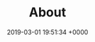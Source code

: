 ---
title: About
name: "about"
date: 2019-03-01 19:51:34 +0000
published: true
description: 'Fullstack Digital is a business-focused digital agency in Los Angeles.
Our team is made up of ''full-stack'' experts across multiple disciplines.'
night_header: false
night_footer: true
layout: "pages/about"
language: en
sections:
- template: "sub_nav"
  count: "4"
  items:
  - title: "Profile"
    icon: |
      <svg id="Layer_1" width="37" data-name="Layer 1" xmlns="http://www.w3.org/2000/svg" viewBox="0 0 149.92 98">
      <title>Fullstack Digital Logo Black</title>
      <polygon stroke="#000000" fill="none" stroke-width="3" stroke-miterlimit="10" points="50.25 98 0 72.75 28.75 0 87.5 0 50.25 98"></polygon><polygon stroke="#000000" fill="none" stroke-width="3" stroke-miterlimit="10" points="81.46 98 61.13 87.63 94.5 0 118.71 0 81.46 98"></polygon><polygon stroke="#000000" fill="none" stroke-width="3" stroke-miterlimit="10" points="112.67 98 92.33 87.63 125.71 0 149.92 0 112.67 98"></polygon></svg>
  - title: "Approach"
    icon: |
      <svg xmlns="http://www.w3.org/2000/svg" xmlns:xlink="http://www.w3.org/1999/xlink" version="1.1" id="Layer_1" x="0px" y="0px" width="32px" height="24px" viewBox="0 0 64 64" enable-background="new 0 0 64 64" xml:space="preserve"><g><rect x="1" y="18" fill="none" stroke="#000000" stroke-width="2" stroke-miterlimit="10" width="62" height="36"></rect>
      <line fill="none" stroke="#000000" stroke-width="2" stroke-miterlimit="10" x1="1" y1="30" x2="63" y2="30"></line><polyline fill="none" stroke="#000000" stroke-width="2" stroke-miterlimit="10" points="27,30 27,36 37,36 37,30 "></polyline><path fill="none" stroke="#000000" stroke-width="2" stroke-miterlimit="10" d="M23,18c0,0,0-8,9-8s9,8,9,8"></path></svg>
  - title: "Clients"
    icon: |
      <svg xmlns="http://www.w3.org/2000/svg" xmlns:xlink="http://www.w3.org/1999/xlink" version="1.1" id="Layer_1" x="0px" y="0px" width="22px" height="26px" viewBox="0 0 64 64" enable-background="new 0 0 64 64" xml:space="preserve"><path fill="none" stroke="#000000" stroke-width="2" stroke-miterlimit="10" d="M16,27c0,4.418,6.059,8,16,8s16-3.582,16-8V1H16V27z  "></path><line fill="none" stroke="#000000" stroke-width="2" stroke-miterlimit="10" x1="20" y1="63" x2="44" y2="63"></line><line fill="none" stroke="#000000" stroke-width="2" stroke-miterlimit="10" x1="32" y1="35" x2="32" y2="63"></line><path fill="none" stroke="#000000" stroke-width="2" stroke-miterlimit="10" d="M16,7H7c0,0,0,9,9,9"></path><path fill="none" stroke="#000000" stroke-width="2" stroke-miterlimit="10" d="M48,7h9c0,0,0,9-9,9"></path></svg>
  - title: "Team"
    icon: |
      <svg version="1.1" id="Layer_1" xmlns="http://www.w3.org/2000/svg" xmlns:xlink="http://www.w3.org/1999/xlink" x="0px" y="0px" width="26px" height="26px" viewBox="0 0 64 64" enable-background="new 0 0 64 64" xml:space="preserve"><polygon fill="none" stroke="#000000" stroke-width="2" stroke-linejoin="bevel" stroke-miterlimit="10" points="40,1 17,37 31,37 24,63 50,27 36,27 "></polygon></svg>
- template: "overview"
  classes: "break-tablet padding-l"
  icon: |
    <svg class="padding-s-bottom" id="Layer_1" width="58" data-name="Layer 1" xmlns="http://www.w3.org/2000/svg" viewBox="0 0 149.92 98">
    <polygon stroke="#000000" fill="none" stroke-width="3" stroke-miterlimit="10" points="50.25 98 0 72.75 28.75 0 87.5 0 50.25 98"></polygon>
    <polygon stroke="#000000" fill="none" stroke-width="3" stroke-miterlimit="10" points="81.46 98 61.13 87.63 94.5 0 118.71 0 81.46 98"></polygon>
    <polygon stroke="#000000" fill="none" stroke-width="3" stroke-miterlimit="10" points="112.67 98 92.33 87.63 125.71 0 149.92 0 112.67 98"></polygon>
    </svg>
  title: |
    We help businesses go<br> further, faster.
  lead: |
    Hi, we're Fullstack Digital — a U.S. based digital agency offering forward thinking companies & organizations the design, development and promotion they deserve, with a seamless experience.
  paragraph: |
    By combining these offerings into a single solution, we're able to produce the highest quality work delivered in shorter time. This digital-minimalist approach has made us the unique next-generation agency we are today.
- template: "banner"
  classes: ""
  image: "/uploads/about/team-image.jpg"
- template: "approach"
  classes: "padding-l"
  icon: |
    <svg class="padding-s-bottom" id="Layer_1" width="44" data-name="Layer 1" xmlns="http://www.w3.org/2000/svg" viewBox="0 0 64 64">
        <title>Services</title>
        <g>
        <rect x="1" y="18" fill="none" stroke="#000000" stroke-width="2" stroke-miterlimit="10" width="62" height="36"></rect>
        </g>
        <line fill="none" stroke="#000000" stroke-width="2" stroke-miterlimit="10" x1="1" y1="30" x2="63" y2="30"></line>
        <polyline fill="none" stroke="#000000" stroke-width="2" stroke-miterlimit="10" points="27,30 27,36 37,36 37,30 "></polyline>
        <path fill="none" stroke="#000000" stroke-width="2" stroke-miterlimit="10" d="M23,18c0,0,0-8,9-8s9,8,9,8"></path>
        </svg>
  html: |
    <h2 class="text-align-left color-oil">Full · stack <span class="lead-italic">(adjective)</span></h2><p class="big-paragraph margin-s-top">To put it simply, '<span style="font-weight: 700; font-style: italic;">fullstack</span>' means to specialize in the entire process of something instead of just one part. What does this mean for you? We provide precise services to get you from A to Z in the digital world. Our team is filled with '<span style="font-weight: 700; font-style: italic;">fullstack</span>' experts in different areas – from brand to web to market, and beyond. This way, you get a high quality service without having to coordinate between multiple companies. The result: your business goes further, faster.</p>
  perspective_items:
    layer1: |
      <svg id="Layer_1" width="132" data-name="Layer 1" xmlns="http://www.w3.org/2000/svg" viewBox="0 0 64 64">
      <path fill="none" stroke="#000000" stroke-width="2" stroke-miterlimit="10" d="M1,21c0,20,31,38,31,38s31-18,31-38  c0-8.285-6-16-15-16c-8.285,0-16,5.715-16,14c0-8.285-7.715-14-16-14C7,5,1,12.715,1,21z"></path>
      </svg>
    layer2: |
      <svg id="Layer_1" width="132" data-name="Layer 1" xmlns="http://www.w3.org/2000/svg" viewBox="0 0 64 64">
      <g>
      <rect x="1" y="10" fill="none" stroke="#000000" stroke-width="2" stroke-miterlimit="10" width="62" height="41"></rect>
      <line fill="none" stroke="#000000" stroke-width="2" stroke-miterlimit="10" x1="22" y1="63" x2="42" y2="63"></line>
      <line fill="none" stroke="#000000" stroke-width="2" stroke-miterlimit="10" x1="32" y1="63" x2="32" y2="51"></line>
      </g>
      <line fill="none" stroke="#000000" stroke-width="2" stroke-miterlimit="10" x1="1" y1="43" x2="64" y2="43"></line>
      </svg>
  layer3: |
    <svg id="Layer_1" width="132" data-name="Layer 1" xmlns="http://www.w3.org/2000/svg" viewBox="0 0 64 64">
    <polygon fill="none" stroke="#000" stroke-width="2" stroke-miterlimit="10" points="26,49.042 54.963,49.042 54.963,11.042   1,11.042 1,49.042 14,49.042 14,59.486 "></polygon>
    <polyline fill="none" stroke="#000" stroke-width="2" stroke-miterlimit="10" points="57,41.042 62.963,41.042 62.963,3.042   9,3.042 9,9 "></polyline>
    </svg>
- template: "expand-contact"
  id: "work-with-us"
  classes: "cta-toggle"
  subtitle: "Get Started"
  title: "From presentation design to new brand strategy, we’ve got you covered."
  form:
  - template: "contact"
    fields:
---
